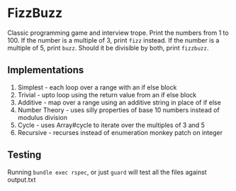 # FizzBuzz
Classic programming game and interview trope. Print the numbers from 1 to 100. If the number is a multiple of 3, print `fizz` instead. If the number is a multiple of 5, print `buzz`. Should it be divisible by both, print `fizzbuzz`.

## Implementations
1. Simplest - each loop over a range with an if else block
2. Trivial - upto loop using the return value from an if else block
3. Additive - map over a range using an additive string in place of if else
4. Number Theory - uses silly properties of base 10 numbers instead of modulus division
5. Cycle - uses Array#cycle to iterate over the multiples of 3 and 5
6. Recursive - recurses instead of enumeration monkey patch on integer

## Testing
Running `bundle exec rspec`, or just `guard` will test all the files against output.txt
